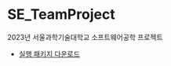 # SE_TeamProject
2023년 서울과학기술대학교 소프트웨어공학 프로젝트


* [실행 패키지 다운로드](https://drive.google.com/file/d/1QpVTjc8lGzlecK-lkQOi1v2McDvEvB8J/view?usp=share_link)
